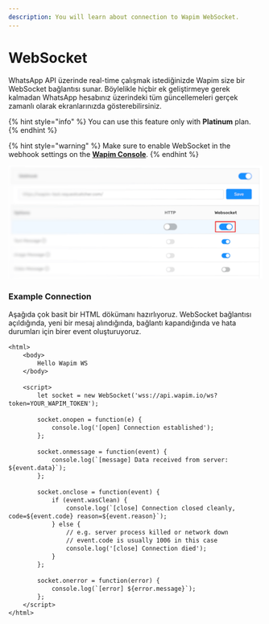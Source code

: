 ```yaml
---
description: You will learn about connection to Wapim WebSocket.
---
```


# WebSocket

WhatsApp API üzerinde real-time çalışmak istediğinizde Wapim size bir WebSocket bağlantısı sunar. Böylelikle hiçbir ek geliştirmeye gerek kalmadan WhatsApp hesabınız üzerindeki tüm güncellemeleri gerçek zamanlı olarak ekranlarınızda gösterebilirsiniz.

{% hint style="info" %}
You can use this feature only with **Platinum** plan.
{% endhint %}

{% hint style="warning" %}
Make sure to enable WebSocket in the webhook settings on the [**Wapim Console**](https://app.wapim.io).
{% endhint %}

![Wapim Console webhook settings](../.gitbook/assets/wapim-whatsapp-websocket-options.png)

### Example Connection

Aşağıda çok basit bir HTML dökümanı hazırlıyoruz. WebSocket bağlantısı açıldığında, yeni bir mesaj alındığında, bağlantı kapandığında ve hata durumları için birer event oluşturuyoruz.

```markup
<html>
	<body>
		Hello Wapim WS
	</body>

	<script>
		let socket = new WebSocket('wss://api.wapim.io/ws?token=YOUR_WAPIM_TOKEN');

		socket.onopen = function(e) {
			console.log('[open] Connection established');
		};

		socket.onmessage = function(event) {
			console.log(`[message] Data received from server: ${event.data}`);
		};

		socket.onclose = function(event) {
			if (event.wasClean) {
				console.log(`[close] Connection closed cleanly, code=${event.code} reason=${event.reason}`);
			} else {
				// e.g. server process killed or network down
				// event.code is usually 1006 in this case
				console.log('[close] Connection died');
			}
		};

		socket.onerror = function(error) {
			console.log(`[error] ${error.message}`);
		};
	</script>
</html>
```

